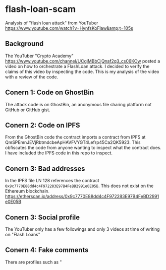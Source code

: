 # flash-loan-scam
Analysis of "flash loan attack" from YouTuber https://www.youtube.com/watch?v=HynfsKoFlaw&amp;t=105s

## Background

The YouTuber "Crypto Academy" https://www.youtube.com/channel/UCgiMBbCjQnaf2q3_cs06KOw  posted a video on how to orchestrate a FlashLoan attack.  I decided to verify the claims of this video by inspecting the code. This is my analysis of the video with a review of the code.

## Conern 1:  Code on GhostBin
The attack code is on GhostBin, an anonymous file sharing platform not GitHub or GitHub gist. 

## Conern 2:  Code on IPFS
From the GhostBin code the contract imports a contract from IPFS at QmSPEmnJEVjRbtmdcbeApHAVFVYGT4Lefrp45Ca2QK5923.  This obfiscates the code from anyone wanting to inspect what the contract does.  I have included the IPFS code in this repo to inspect. 

## Conern 3:  Bad addresses
In the IPFS file LN 128 references the contract `0x9c7770E88dd4c4F972283E97B4FeBD2991e0E05B`.  This does not exist on the Ethereum blockchain.   https://etherscan.io/address/0x9c7770E88dd4c4F972283E97B4FeBD2991e0E05B



## Conern 3: Social profile
The YouTuber only has a few followings and only 3 videos at time of writing on "Flash Loans"

## Conern 4: Fake comments
There are profiles such as "